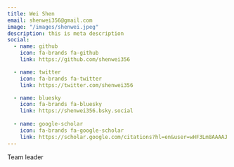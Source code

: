 ```yaml
---
title: Wei Shen
email: shenwei356@gmail.com
image: "/images/shenwei.jpeg"
description: this is meta description
social:
  - name: github
    icon: fa-brands fa-github
    link: https://github.com/shenwei356

  - name: twitter
    icon: fa-brands fa-twitter
    link: https://twitter.com/shenwei356

  - name: bluesky
    icon: fa-brands fa-bluesky
    link: https://shenwei356.bsky.social
    
  - name: google-scholar
    icon: fa-brands fa-google-scholar
    link: https://scholar.google.com/citations?hl=en&user=wHF3Lm8AAAAJ
---
```


Team leader

